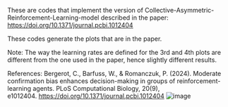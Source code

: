 These are codes that implement the version of Collective-Asymmetric-Reinforcement-Learning-model described in the paper: https://doi.org/10.1371/journal.pcbi.1012404

These codes generate the plots that are in the paper. 

Note: The way the learning rates are defined for the 3rd and 4th plots are different from the one used in the paper, hence slightly different results.

References:
Bergerot, C., Barfuss, W., & Romanczuk, P. (2024). 
Moderate confirmation bias enhances decision-making in groups of reinforcement-learning agents.
PLoS Computational Biology, 20(9), e1012404. https://doi.org/10.1371/journal.pcbi.1012404
![image](https://github.com/user-attachments/assets/c54072bd-56f2-46ab-b196-f2027bf39a14)
